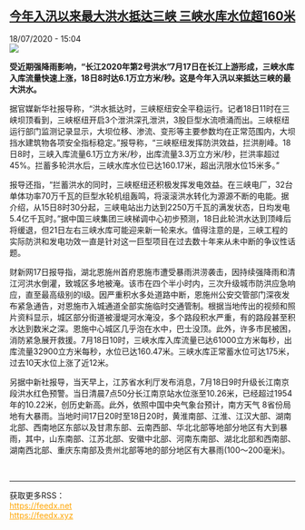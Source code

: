 <!--1595091393000-->
[今年入汛以来最大洪水抵达三峡 三峡水库水位超160米](http://www.rfi.fr//cn/%E4%B8%AD%E5%9B%BD/20200718-%E4%BB%8A%E5%B9%B4%E5%85%A5%E6%B1%9B%E4%BB%A5%E6%9D%A5%E6%9C%80%E5%A4%A7%E6%B4%AA%E6%B0%B4%E6%8A%B5%E8%BE%BE%E4%B8%89%E5%B3%A1-%E4%B8%89%E5%B3%A1%E6%B0%B4%E5%BA%93%E6%B0%B4%E4%BD%8D%E8%B6%85160%E7%B1%B3)
------

<div>18/07/2020 - 15:04</div><img src="https://s.rfi.fr/media/display/dd9b7aec-c8f6-11ea-a99c-005056bf87d6/w:310/p:16x9/Capture-77.JPG"><p><strong>受近期强降雨影响，“长江2020年第2号洪水”7月17日在长江上游形成，三峡水库入库流量快速上涨，18日8时达6.1万立方米/秒。这是今年入汛以来抵达三峡的最大洪水。</strong></p><div class="t-content__body u-clearfix"><div class="m-interstitial"></div><p>据官媒新华社报导称，“洪水抵达时，三峡枢纽安全平稳运行。记者18日11时在三峡坝顶看到，三峡枢纽开启3个泄洪深孔泄洪，3股巨型水流喷涌而出。三峡枢纽运行部门监测记录显示，大坝位移、渗流、变形等主要参数均在正常范围内，大坝挡水建筑物各项安全指标稳定。”报导称，“三峡枢纽发挥防洪效益，拦洪削峰。18日8时，三峡入库流量6.1万立方米/秒，出库流量3.3万立方米/秒，拦洪率超过45%。拦蓄多轮洪水后，三峡水库水位已达160.17米，超出汛限水位15米多。”</p><p>报导还指，“拦蓄洪水的同时，三峡枢纽还积极发挥发电效益。在三峡电厂，32台单体功率70万千瓦的巨型水轮机组轰鸣，将滚滚洪水转化为源源不断的电能。据介绍，从15日8时30分起，三峡电站出力达到2250万千瓦的满发状态，日均发电5.4亿千瓦时。”据中国三峡集团三峡梯调中心初步预测，18日此轮洪水达到顶峰后将缓退，但21日左右三峡水库可能迎来新一轮来水。值得注意的是，三峡工程的实际防洪和发电功效一直是针对这一巨型项目在过去数十年来从未中断的争议性话题。</p><p>财新网17日报导指，湖北恩施州首府恩施市遭受暴雨洪涝袭击，因持续强降雨和清江河洪水倒灌，致城区多地被淹。该市在四个半小时内，三次升级城市防洪应急响应，直至最高级别的I级。因严重积水多处道路中断，恩施州公安交管部门深夜发布紧急通告，对恩施市入城通道全部实施临时交通管制。根据当地传出的视频和照片资料显示，城区部分街道被漫堤河水淹没，多个路段积水严重，有的路段甚至积水达到数米之深。恩施中心城区几乎泡在水中，巴士没顶。此外，许多市民被困，消防紧急展开救援。7月18日10时，三峡水库入库流量已达61000立方米每秒，出库流量32900立方米每秒，水位已达160.47米。三峡水库正常蓄水位可达175米，过去10天水位上涨了近12米。</p><p>另据中新社报导，当天早上，江苏省水利厅发布消息，7月18日9时升级长江南京段洪水红色预警。当日清晨7点50分长江南京站水位涨至10.26米，已经超过1954年的10.22米，创历史新高。此外，依照中国中央气象台预计，南方天气 8省份局地有大暴雨。当地时间17日20时至18日20时，黄淮南部、江淮、江汉大部、湖南北部、西南地区东部以及甘肃东部、云南西部、华北北部等地部分地区有大到暴雨，其中，山东南部、江苏北部、安徽中北部、河南东南部、湖北北部和西南部、湖南西北部、重庆东南部及贵州北部等地的部分地区有大暴雨(100～200毫米)。</p><div class="o-self-promo o-self-promo--nl o-self-promo--hidden" data-selfpromo-newsletter></div><div class="o-self-promo o-self-promo--app o-self-promo--hidden" data-selfpromo-app></div></div><br><hr><div>获取更多RSS：<br><a href="https://feedx.net" style="color:orange" target="_blank">https://feedx.net</a> <br><a href="https://feedx.xyz" style="color:orange" target="_blank">https://feedx.xyz</a><br></div>
